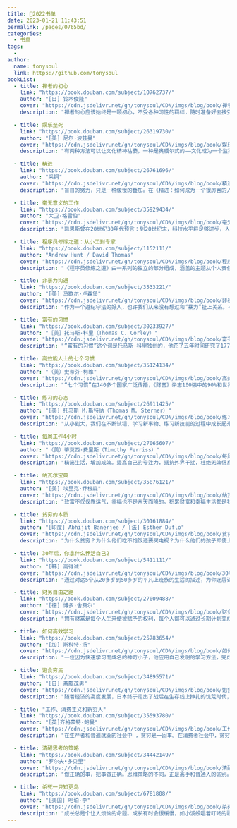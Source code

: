 ```yaml
---
title: 📕2022书单
date: 2023-01-21 11:43:51
permalink: /pages/0765bd/
categories:
  - 书单
tags:
  -
author:
  name: tonysoul
  link: https://github.com/tonysoul
bookList:
  - title: 禅者的初心
    link: "https://book.douban.com/subject/10762737/"
    author: "[日] 铃木俊隆"
    cover: "https://cdn.jsdelivr.net/gh/tonysoul/CDN/imgs/blog/book/禅者的初心.jpg"
    description: "禅者的心应该始终是一颗初心，不受各种习性的羁绊，随时准备好去接受、去怀疑，并对所有的可能性敞开。只有保持这样的心，我们才能如实看待万物的本然面貌，在一闪念中证悟到万物的原初本性。"

  - title: 娱乐至死
    link: "https://book.douban.com/subject/26319730/"
    author: "[美] 尼尔·波兹曼"
    cover: "https://cdn.jsdelivr.net/gh/tonysoul/CDN/imgs/blog/book/娱乐至死.jpg"
    description: "有两种方法可以让文化精神枯萎，一种是奥威尔式的——文化成为一个监狱，另一种是赫胥黎式的——文化成为一场滑稽戏。《娱乐至死》想告大家可能成为现实的，是赫胥黎的预言，不是奥威尔的预言；毁掉我们的，不是我们憎恨的东西，恰恰是我们热爱的东西！"

  - title: 精进
    link: "https://book.douban.com/subject/26761696/"
    author: "采铜"
    cover: "https://cdn.jsdelivr.net/gh/tonysoul/CDN/imgs/blog/book/精进.jpg"
    description: "盲目的努力，只是一种缓慢的叠加。在《精进：如何成为一个很厉害的人》中，作者提出了一种更有效的提升自我的方法：只使用非常小的力量，就能达到意想不到的效果，这便是精进。"

  - title: 毫无意义的工作
    link: "https://book.douban.com/subject/35929434/"
    author: "大卫·格雷伯"
    cover: "https://cdn.jsdelivr.net/gh/tonysoul/CDN/imgs/blog/book/毫无意义的工作.jpg"
    description: "凯恩斯曾在20世纪30年代预言：到20世纪末，科技水平将足够进步，人们每周的工作时长会缩短至15小时。但如今，人们在工作上花费了更多时间。 你的工作对世界做出贡献了吗？2013年，大卫·格雷伯在《谈谈“狗屁工作”现象》一文中提出了这个尖锐的问题，在几周内收获了超过百万次 的阅读点击，并被翻译成十几种语言。直到现在，它仍然是人们深切关注的议题。 是谁在创造这些毫无意义的工作？它是如何降低效率，阻碍个人价值的实现，加剧不公平的？在这本书中，作者以犀利的笔触，将自己的观察、研究与反思悉数呈现，剖析了困扰世人的当代社会病灶。"

  - title: 程序员修炼之道：从小工到专家
    link: "https://book.douban.com/subject/1152111/"
    author: "Andrew Hunt / David Thomas"
    cover: "https://cdn.jsdelivr.net/gh/tonysoul/CDN/imgs/blog/book/程序员修炼之道——从小工到专家.jpg"
    description: "《程序员修炼之道》由一系列的独立的部分组成，涵盖的主题从个人责任、职业发展，直到用于使代码保持灵活、并且易于改编和复用的各种架构技术。利用许多富有娱乐性的奇闻轶事、有思想性的例子以及有趣的类比，全面阐释了软件开发的许多不同方面的最佳实践和重大陷阱。无论你是初学者，是有经验的程序员，还是软件项目经理，本书都适合你阅读。"

  - title: 非暴力沟通
    link: "https://book.douban.com/subject/3533221/"
    author: "[美] 马歇尔·卢森堡"
    cover: "https://cdn.jsdelivr.net/gh/tonysoul/CDN/imgs/blog/book/非暴力沟通.jpg"
    description: "作为一个遵纪守法的好人，也许我们从来没有想过和“暴力”扯上关系。不过如果稍微留意一下现实生活中的谈话方式，并且用心体会各种谈话方式给我们的不同感受，我们一定会发现，有些话的确伤人！言语上的指责、嘲讽、否定、说教以及任意打断、拒不回应、随意出口的评价和结论给我们带来的情感和精神上的创伤，甚至比肉体的伤害更加令人痛苦。这些无心或有意的语言暴力让人与人变得冷漠、隔阂、敌视"

  - title: 富有的习惯
    link: "https://book.douban.com/subject/30233927/"
    author: "［美］托马斯·科里（Thomas C. Corley）"
    cover: "https://cdn.jsdelivr.net/gh/tonysoul/CDN/imgs/blog/book/富有的习惯.jpg"
    description: "“富有的习惯”这个词是托马斯·科里独创的，他花了五年时间研究了177位自力更生的千万富翁以及128位穷人的日常习惯，发现一个人的日常习惯会透露出这个人在生活中能否获得成功。"

  - title: 高效能人士的七个习惯
    link: "https://book.douban.com/subject/35124134/"
    author: "（美）史蒂芬·柯维"
    cover: "https://cdn.jsdelivr.net/gh/tonysoul/CDN/imgs/blog/book/高效能人士的7个习惯.jpg"
    description: "“七个习惯”在140多个国家广泛传播，《财富》杂志100强中的90%和世界500强中的75%的企业，数以万计的中小企业，无数政府机关、事业单位，军队以及教育部门， 每年全球近百万人次参加“七个习惯”的培训，柯维的思想和方法帮助数以千万计的人打造卓有成效的人生。“七个习惯”给人们特别是管理者和领导者带来一场意义非凡的变革，对全世界学生的影响将在十年之内显现，甚至改变一个国家的强大。"

  - title: 练习的心态
    link: "https://book.douban.com/subject/26911425/"
    author: "[美] 托马斯 M.斯特纳（Thomas M. Sterner）"
    cover: "https://cdn.jsdelivr.net/gh/tonysoul/CDN/imgs/blog/book/练习的心态.jpg"
    description: "从小到大，我们在不断试错、学习新事物、练习新技能的过程中成长起来。人生中值得去做的每一件事情，都需要练习。事实上，人生本身只不过是一个漫长的练习过程，一种永无止境的优化各种行为的努力。"

  - title: 每周工作4小时
    link: "https://book.douban.com/subject/27065607/"
    author: "（美）蒂莫西·费里斯（Timothy Ferriss）"
    cover: "https://cdn.jsdelivr.net/gh/tonysoul/CDN/imgs/blog/book/每周工作4小时.jpg"
    description: "精简生活，增加成效。提高自己的专注力，抵抗外界干扰，杜绝无效信息，做重要的事，不该做的全都不要做，该做的给自己最低完成时限逼迫自己迅速完成。"

  - title: 纳瓦尔宝典
    link: "https://book.douban.com/subject/35876121/"
    author: "[美] 埃里克·乔根森"
    cover: "https://cdn.jsdelivr.net/gh/tonysoul/CDN/imgs/blog/book/纳瓦尔宝典.jpg"
    description: "致富不仅仅靠运气，幸福也不是从天而降的。积累财富和幸福生活都是我们可以且需要学习的技能。那么指导我们学习的原则和方法是什么？本书提供了原则和方法。这本书收集整理了硅谷知名天使投资人纳瓦尔的智慧箴言录，尤其是关于财富积累和幸福人生的原则与方法。"

  - title: 贫穷的本质
    link: "https://book.douban.com/subject/30161884/"
    author: "[印度] Abhijit Banerjee / [法] Esther Duflo"
    cover: "https://cdn.jsdelivr.net/gh/tonysoul/CDN/imgs/blog/book/贫穷的本质.jpg"
    description: "为什么贫穷？为什么他们吃不饱饭还要买电视？为什么他们的孩子即使上了学也不爱学习？为什么他们放着免费的健康生活不去享受，却要自己花钱买药？为什么他们能创业却难以守业？为什么大多数人认为小额信贷、穷人银行没什么效用？"

  - title: 30年后，你拿什么养活自己2
    link: "https://book.douban.com/subject/5411111/"
    author: "[韩] 高得诚"
    cover: "https://cdn.jsdelivr.net/gh/tonysoul/CDN/imgs/blog/book/30年后,你拿什么养活自己2.jpg"
    description: "通过对这5个从20多岁到50多岁的平凡上班族的生活的描述，为你逐层讲解不同年龄段会遇到的问题及理财战略。"

  - title: 财务自由之路
    link: "https://book.douban.com/subject/27009488/"
    author: "[德] 博多·舍费尔"
    cover: "https://cdn.jsdelivr.net/gh/tonysoul/CDN/imgs/blog/book/财务自由之路.jpg"
    description: "拥有财富是每个人生来便被赋予的权利，每个人都可以通过长期计划变成有钱人！这本书将为你提供一生中的最佳投资理财策略！"

  - title: 如何高效学习
    link: "https://book.douban.com/subject/25783654/"
    author: "[加] 斯科特·扬"
    cover: "https://cdn.jsdelivr.net/gh/tonysoul/CDN/imgs/blog/book/如何高效学习.jpg"
    description: "一位因为快速学习而成名的神奇小子，他应用自己发明的学习方法，完成了10天搞定线性代数，1年学习4年MIT课程的“不可能任务”。本书就是对他学习方法的全面介绍，其中包括整体性学习策略的核心思想和具体技术，详细介绍了快速阅读法、流笔记法、比喻法、内在化等七大方法，并为高效学习提供了从生活到时间管理的整体解决方案。跟随作者，你也将成为高效学习的超级学霸。"

  - title: 饱食穷民
    link: "https://book.douban.com/subject/34895571/"
    author: "[日] 斋藤茂男"
    cover: "https://cdn.jsdelivr.net/gh/tonysoul/CDN/imgs/blog/book/饱食穷民.jpg"
    description: "随着经济的高度发展，日本终于走出了战后在生存线上挣扎的饥荒时代，然而生活水平的提高并没有减少人们的焦虑和不安全感，仅仅是从“贫困中的贫困”转变为“繁荣中的贫困”。在这个不再为温饱发愁的新时代依然陷入穷忙和债务缠身的极限状态的人们，被称为“饱食穷民”。他们既是支撑日本经济发展的“企业战士”，又是这个残酷竞争社会的牺牲品。"

  - title: "工作、消费主义和新穷人"
    link: "https://book.douban.com/subject/35593780/"
    author: "[英]齐格蒙特·鲍曼"
    cover: "https://cdn.jsdelivr.net/gh/tonysoul/CDN/imgs/blog/book/工作、消费主义和新穷人.jpg"
    description: "在生产者和普遍就业的社会中 ，贫穷是一回事。在消费者社会中，贫穷是另一回事。在后者社会中，生活项目围绕消费者的选择而建立，而不是围绕工作、专业技能而建立。“贫穷”曾经与失业联系在一起，如今，它主要指向有缺陷消费者的困境。这种差异改变了贫穷的体验方式，对于拯救苦难产生重大影 响。著名社会学家和思想家鲍曼的这部作品，对于消费者社会及其影响进行了反思和论述。在本书中，鲍曼书追溯现代历史上发生的这种变化，对其社会后果进行盘点，并考虑了与贫困作斗争和减轻困苦的各种方式的有效性。"

  - title: 清醒思考的策略
    link: "https://book.douban.com/subject/34442149/"
    author: "罗尔夫•多贝里"
    cover: "https://cdn.jsdelivr.net/gh/tonysoul/CDN/imgs/blog/book/清醒思考的策略.jpg"
    description: "做正确的事，把事做正确。思维策略的不同，正是高手和普通人的区别。生活中，我们往往凭着直觉决策和行动，而且认为这种直觉和偏好很可靠。但这个世界充满了复杂性和不确定性，有时，我们的大脑无法适应如此多变的环境，并且我们往往对自己熟知的事物确信不疑，可其中存在认知偏误。"

  - title: 杀死一只知更鸟
    link: "https://book.douban.com/subject/6781808/"
    author: "[美国] 哈珀·李"
    cover: "https://cdn.jsdelivr.net/gh/tonysoul/CDN/imgs/blog/book/杀死一只知更鸟.jpg"
    description: "成长总是个让人烦恼的命题。成长有时会很缓慢，如小溪般唱着叮咚的歌曲趟过，有时却如此突如其来，如暴雨般劈头盖脸……三个孩子因为小镇上的几桩冤案经历了猝不及防的成长——痛苦与迷惑，悲伤与愤怒，也有温情与感动。这是爱与真知的成长经典。"
---
```


<BookList  />

<!--
- 禅者的初心
- 精进 1
- 毫无意义的工作
- 程序员修炼之道：从小工到专家
- 非暴力沟通
- 富有的习惯
- 高效能人士的七个习惯
- 练习的心态
- 每周工作 4 小时
- 纳瓦尔宝典
- 贫穷的本质
- 30 年后,你拿什么养活自己 2
- 财务自由之路
- 如何高效学习
- 饱食穷民
- 工作、消费主义和新穷人
- 清醒思考的策略
- 杀死一只知更鸟

- 娱乐至死 -->
